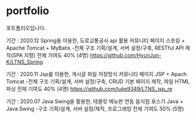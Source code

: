 # portfolio
포트폴리오입니다.


기간 : 2020.12
Spring을 이용한, 도로교통공사 api 활용 커뮤니티 페이지
스프링 + Apache Tomcat + MyBatis
-전체 구조 기획/설계, 서버 설정/구축, RESTful API 제작(SPA 지향)
전체 기여도 40% (4명)
https://github.com/HyunJun-K/LTNS_Spring


기간 : 2020.11
Jsp를 이용한, 게시글 파일 저장방식 커뮤니티 페이지
JSP + Apach Tomcat
-전체 구조 기획/설계, 서버 설정/구축, CRUD 기본 페이지 제작, 파일 HTML 파싱 
전체 기여도 40% (4명)
https://github.com/luke9349/LTNS_jsp_re



기간 : 2020.07
Java Swing을 활용한, 테블릿 메뉴판 연동 음식점 포스기 
Java + Java Swing
-구조 기획/설계, 서버 설정/제작, 프로그래밍 
전체 기여도 50% (5명)
